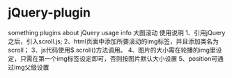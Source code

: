 jQuery-plugin
=============

something plugins about jQuery
usage info
大图滚动
使用说明
		1、引用jQuery之后，引入scroll.js;
		2、html页面中添加所要滚动的img标签，并且添加类名为scroll；
		3、js代码使用$.scroll()方法调用。
		4、图片的大小需在轮播的img里设定，只需在第一个img标签设定即可，否则按图片默认大小设置
		5、position可通过img父级设置

